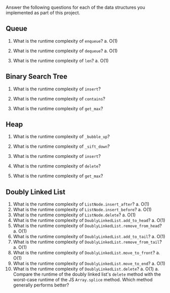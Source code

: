 Answer the following questions for each of the data structures you implemented as part of this project.

## Queue

1. What is the runtime complexity of `enqueue`?
    a. O(1)
    
2. What is the runtime complexity of `dequeue`?
    a. O(1)

3. What is the runtime complexity of `len`?
    a. O(1)

## Binary Search Tree

1. What is the runtime complexity of `insert`? 

2. What is the runtime complexity of `contains`?

3. What is the runtime complexity of `get_max`? 

## Heap

1. What is the runtime complexity of `_bubble_up`?

2. What is the runtime complexity of `_sift_down`?

3. What is the runtime complexity of `insert`?

4. What is the runtime complexity of `delete`?

5. What is the runtime complexity of `get_max`?

## Doubly Linked List

1. What is the runtime complexity of `ListNode.insert_after`?
    a. O(1)
2. What is the runtime complexity of `ListNode.insert_before`?
    a. O(1)
3. What is the runtime complexity of `ListNode.delete`?
    a. O(1)
4. What is the runtime complexity of `DoublyLinkedList.add_to_head`?
    a. O(1)
5. What is the runtime complexity of `DoublyLinkedList.remove_from_head`?
    a. O(1)
6. What is the runtime complexity of `DoublyLinkedList.add_to_tail`?
    a. O(1)
7. What is the runtime complexity of `DoublyLinkedList.remove_from_tail`?
    a. O(1)
8. What is the runtime complexity of `DoublyLinkedList.move_to_front`?
    a. O(1)
9. What is the runtime complexity of `DoublyLinkedList.move_to_end`?
    a. O(1)
10. What is the runtime complexity of `DoublyLinkedList.delete`?
    a. O(1)
    a. Compare the runtime of the doubly linked list's `delete` method with the worst-case runtime of the JS `Array.splice` method. Which method generally performs better?